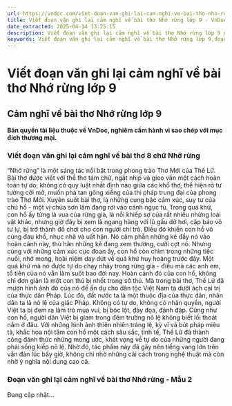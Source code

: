 ```yaml
---
url: https://vndoc.com/viet-doan-van-ghi-lai-cam-nghi-ve-bai-tho-nho-rung-lop-9-327517
title: Viết đoạn văn ghi lại cảm nghĩ về bài thơ Nhớ rừng lớp 9 - VnDoc.com
date_extracted: 2025-04-14 13:25:15
description: Viết đoạn văn ghi lại cảm nghĩ về bài thơ Nhớ rừng lớp 9 do VnDoc biện soạn, nhằm giúp các em HS có thêm tài liệu tham khảo và có những ý tưởng đa dạng khi thực hành kĩ năng Viết ở lớp 9.
keywords: Viết đoạn văn ghi lại cảm nghĩ về bài thơ Nhớ rừng lớp 9,đoạn văn ghi lại cảm nghĩ về bài thơ Nhớ rừng,Viết đoạn văn ghi lại cảm nghĩ về bài thơ 8 chữ Nhớ rừng,Viết đoạn văn ghi lại cảm nghĩ về Nhớ rừng lớp 9,đoạn văn ghi lại cảm nghĩ về Nhớ rừng,ghi lại cảm nghĩ về bài thơ Nhớ rừng,cảm nghĩ về bài thơ Nhớ rừng,ghi lại cảm nghĩ về một bài thơ tám chữ lớp 9,văn mẫu lớp 9
---
```


# Viết đoạn văn ghi lại cảm nghĩ về bài thơ Nhớ rừng lớp 9
## **Cảm nghĩ về bài thơ Nhớ rừng lớp 9**
**Bản quyền tài liệu thuộc về VnDoc, nghiêm cấm hành vi sao chép với mục đích thương mại.**
### Viết đoạn văn ghi lại cảm nghĩ về bài thơ 8 chữ Nhớ rừng
“Nhớ rừng” là một sáng tác nổi bật trong phong trào Thơ Mới của Thế Lữ. Bài thơ được viết với thể thơ tám chữ, ngắt nhịp và gieo vần một cách hoàn toàn tự do, không có quy luật nhất định nào giữa các khổ thơ, thể hiện rõ tư tưởng cởi mở, muốn phá tan gông xiềng của thi pháp trung đại của phong trào Thơ Mới. Xuyên suốt bài thơ, là những cung bậc cảm xúc, suy tư của chú hổ - một vị chúa sơn lâm đang rơi vào cảnh ngục tù. Trong quá khứ, con hổ ấy từng là vua của rừng già, là nỗi khiếp sợ của rất nhiều những loài vật khác, nhưng giờ đây bị xem là ngang hàng với lũ gấu dở hơi, cặp báo vô tư lự, bị trở thành đồ chơi cho con người chỉ trỏ. Điều đó khiến con hổ vô cùng đau khổ, nhục nhã và uất hận. Nó căm phẫn những kẻ đẩy nó vào hoàn cảnh này, thù hằn những kẻ đang xem thường, cười cợt nó. Nhưng cùng với những cảm xúc cực đoan ấy, con hổ còn chìm trong những tiếc nuối, nhớ mong, hoài niệm day dứt về quá khứ huy hoàng trước đây. Một quá khứ mà nó được tự do chạy nhảy trong rừng già - điều mà các anh em, tổ tiên của nó vẫn làm suốt bao đời nay. Hoàn cảnh đó của con hổ, không chỉ đơn giản là một con thú bị nhốt trong sở thú. Mà trong bài thơ, Thế Lữ đã mượn hình ảnh đó của nó để ẩn dụ cho dân tộc Việt Nam ta dưới ách cai trị của thực dân Pháp. Lúc đó, đất nước ta là một thuộc địa của thực dân, nhân dân ta là nô lệ của giặc Pháp. Không có tự do, không có nhân quyền, người Việt ta bị đem ra làm trò mua vui, bị bóc lột, đày đọa, đánh đập. Cũng như con hổ, người dân Việt bị giam trong đêm trường nô lệ không biết lối thoát nằm ở đâu. Với những hình ảnh thiên nhiên tráng lệ, kỳ vĩ và bút pháp miêu tả, khắc họa nội tâm con hổ một cách sâu sắc, tinh tế, Thế Lữ đã thành công đánh thức những mong ước, khát vọng về tự do của những người đang phải sống kiếp nô lệ. Nhờ đó, tác phẩm này đã gây nên tiếng vang lớn trên văn đàn lúc bấy giờ, không chỉ nhờ những cải cách trong nghệ thuật mà còn nhờ ý nghĩa nội dung cao cả.
### Đoạn văn ghi lại cảm nghĩ về bài thơ Nhớ rừng - Mẫu 2
Đang cập nhật…
